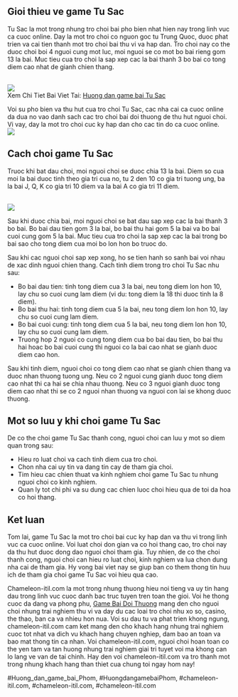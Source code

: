 <section>
<h2>Gioi thieu ve game Tu Sac</h2>
<p>Tu Sac la mot trong nhung tro choi bai pho bien nhat hien nay trong linh vuc ca cuoc online. Day la mot tro choi co nguon goc tu Trung Quoc, duoc phat trien va cai tien thanh mot tro choi bai thu vi va hap dan. Tro choi nay co the duoc choi boi 4 nguoi cung mot luc, moi nguoi se co mot bo bai rieng gom 13 la bai. Muc tieu cua tro choi la sap xep cac la bai thanh 3 bo bai co tong diem cao nhat de gianh chien thang.</p><br><img src="https://chameleon-itil.com/wp-content/uploads/2025/03/game-bai-doi-thuong-pub-g-69-300x225.jpg"></br>
Xem Chi Tiet Bai Viet Tai: <a href="https://chameleon-itil.com/huong-dan-game-bai-tu-sac/">Huong dan game bai Tu Sac</a>
<p>Voi su pho bien va thu hut cua tro choi Tu Sac, cac nha cai ca cuoc online da dua no vao danh sach cac tro choi bai doi thuong de thu hut nguoi choi. Vi vay, day la mot tro choi cuc ky hap dan cho cac tin do ca cuoc online.<br><img src="https://chameleon-itil.com/wp-content/uploads/2025/03/game-bai-doi-thuong-pub-g-72-300x225.jpg"></br>
</section><section>
<h2>Cach choi game Tu Sac</h2>
<p>Truoc khi bat dau choi, moi nguoi choi se duoc chia 13 la bai. Diem so cua moi la bai duoc tinh theo gia tri cua no, tu 2 den 10 co gia tri tuong ung, ba la bai J, Q, K co gia tri 10 diem va la bai A co gia tri 11 diem.</p><br><img src="https://chameleon-itil.com/wp-content/uploads/2025/03/game-bai-doi-thuong-pub-g-78-300x225.jpg"></br>
<p>Sau khi duoc chia bai, moi nguoi choi se bat dau sap xep cac la bai thanh 3 bo bai. Bo bai dau tien gom 3 la bai, bo bai thu hai gom 5 la bai va bo bai cuoi cung gom 5 la bai. Muc tieu cua tro choi la sap xep cac la bai trong bo bai sao cho tong diem cua moi bo lon hon bo truoc do.
<p>Sau khi cac nguoi choi sap xep xong, ho se tien hanh so sanh bai voi nhau de xac dinh nguoi chien thang. Cach tinh diem trong tro choi Tu Sac nhu sau:</p>
<ul>
<li>Bo bai dau tien: tinh tong diem cua 3 la bai, neu tong diem lon hon 10, lay chu so cuoi cung lam diem (vi du: tong diem la 18 thi duoc tinh la 8 diem).</li>
<li>Bo bai thu hai: tinh tong diem cua 5 la bai, neu tong diem lon hon 10, lay chu so cuoi cung lam diem.</li>
<li>Bo bai cuoi cung: tinh tong diem cua 5 la bai, neu tong diem lon hon 10, lay chu so cuoi cung lam diem.</li>
<li>Truong hop 2 nguoi co cung tong diem cua bo bai dau tien, bo bai thu hai hoac bo bai cuoi cung thi nguoi co la bai cao nhat se gianh duoc diem cao hon.</li>
</ul>
<p>Sau khi tinh diem, nguoi choi co tong diem cao nhat se gianh chien thang va duoc nhan thuong tuong ung. Neu co 2 nguoi cung gianh duoc tong diem cao nhat thi ca hai se chia nhau thuong. Neu co 3 nguoi gianh duoc tong diem cao nhat thi se co 2 nguoi nhan thuong va nguoi con lai se khong duoc thuong.
</section><section>
<h2>Mot so luu y khi choi game Tu Sac</h2>
<p>De co the choi game Tu Sac thanh cong, nguoi choi can luu y mot so diem quan trong sau:</p>
<ul>
<li>Hieu ro luat choi va cach tinh diem cua tro choi.</li>
<li>Chon nha cai uy tin va dang tin cay de tham gia choi.</li>
<li>Tim hieu cac chien thuat va kinh nghiem choi game Tu Sac tu nhung nguoi choi co kinh nghiem.</li>
<li>Quan ly tot chi phi va su dung cac chien luoc choi hieu qua de toi da hoa co hoi thang.</li>
</ul>
</section><section>
<h2>Ket luan</h2>
<p>Tom lai, game Tu Sac la mot tro choi bai cuc ky hap dan va thu vi trong linh vuc ca cuoc online. Voi luat choi don gian va co hoi thang cao, tro choi nay da thu hut duoc dong dao nguoi choi tham gia. Tuy nhien, de co the choi thanh cong, nguoi choi can hieu ro luat choi, kinh nghiem va lua chon dung nha cai de tham gia. Hy vong bai viet nay se giup ban co them thong tin huu ich de tham gia choi game Tu Sac voi hieu qua cao.</p>
</section><p>Chameleon-itil.com la mot trong nhung thuong hieu noi tieng va uy tin hang dau trong linh vuc cuoc danh bac truc tuyen tren toan the gioi. Voi he thong cuoc da dang va phong phu, <a href="https://chameleon-itil.com/">Game Bai Doi Thuong</a> mang den cho nguoi choi nhung trai nghiem thu vi va day du cac loai tro choi nhu xo so, casino, the thao, ban ca va nhieu hon nua. Voi su dau tu va phat trien khong ngung, chameleon-itil.com cam ket mang den cho khach hang nhung trai nghiem cuoc tot nhat va dich vu khach hang chuyen nghiep, dam bao an toan va bao mat thong tin ca nhan. Voi chameleon-itil.com, nguoi choi hoan toan co the yen tam va tan huong nhung trai nghiem giai tri tuyet voi ma khong can lo lang ve van de tai chinh. Hay den voi chameleon-itil.com va tro thanh mot trong nhung khach hang than thiet cua chung toi ngay hom nay!</p>
#Huong_dan_game_bai_Phom, #HuongdangamebaiPhom, #chameleon-itil.com, #chameleon-itil.com, #chameleon-itil.com
